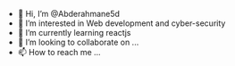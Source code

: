 - 👋 Hi, I’m @Abderahmane5d
- 👀 I’m interested in Web development and cyber-security
- 🌱 I’m currently learning reactjs
- 💞️ I’m looking to collaborate on ...
- 📫 How to reach me ...

<!---
Abderahmane5d/Abderahmane5d is a ✨ special ✨ repository because its `README.md` (this file) appears on your GitHub profile.
You can click the Preview link to take a look at your changes.
--->
